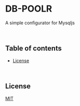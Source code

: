 # DB-POOLR
A simple configurator for Mysqljs

<br>

## Table of contents
- [License](#license)

<br>

## License
[MIT](https://github.com/Potentii/db-poolr/blob/master/LICENSE.txt)
